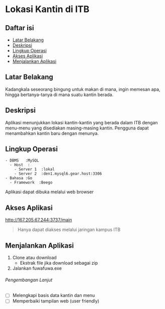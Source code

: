 # Lokasi Kantin di ITB

## Daftar isi
- [Latar Belakang](#latar-belakang)
- [Deskripsi](#deskripsi)
- [Lingkup Operasi](#lingkup-operasi)
- [Akses Aplikasi](#akses-aplikasi)
- [Menjalankan Aplikasi](#menjalankan-aplikasi)

## Latar Belakang
Kadangkala seseorang bingung untuk makan di mana, ingin memesan apa, hingga bertanya-tanya di mana suatu kantin berada.

## Deskripsi
Aplikasi menunjukkan lokasi kantin-kantin yang berada dalam ITB dengan menu-menu yang disediakan masing-masing kantin.
Pengguna dapat menambahkan kantin baru dengan menunya.

## Lingkup Operasi
```
- DBMS   :MySQL
  - Host  :
    - Server 1  :lokal
    - Server 2  :den1.mysql6.gear.host:3306
- Bahasa :Go
  - Framework  :Beego
```
Aplikasi dapat dibuka melalui web browser
## Akses Aplikasi
http://167.205.67.244:3737/main
> Hanya dapat diakses melalui jaringan kampus ITB

## Menjalankan Aplikasi
1. Clone atau download
    - Ekstrak file jika download sebagai zip
2. Jalankan fuwafuwa.exe

###### Pengembangan Lanjut
- [ ] Melengkapi basis data kantin dan menu
- [ ] Memperbaiki tampilan web (user friendly)
